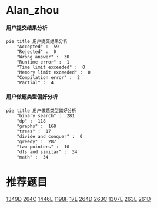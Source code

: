 # Alan_zhou

<!-- tabs:start -->



#### **用户提交结果分析**

```mermaid
pie title 用户提交结果分析
    "Accepted" :  59
    "Rejected" :  0
    "Wrong answer" :  30
    "Runtime error" :  1
    "Time limit exceeded" :  0
    "Memory limit exceeded" :  0
    "Compilation error" :  2
    "Partial" :  4
```

#### **用户做题类型偏好分析**

```mermaid
pie title 用户做题类型偏好分析
    "binary search" :  281
    "dp" :  118
    "graphs" :  168
    "trees" :  17
    "divide and conquer" :  0
    "greedy" :  287
    "two pointers" :  10
    "dfs and similar" :  34
    "math" :  34
```



<!-- tabs:end -->
# 推荐题目
[1349D](https://codeforces.com/contest/1349/problem/D)
[264C](https://codeforces.com/contest/264/problem/C)
[1446E](https://codeforces.com/contest/1446/problem/E)
[1198F](https://codeforces.com/contest/1198/problem/F)
[17E](https://codeforces.com/contest/17/problem/E)
[264D](https://codeforces.com/contest/264/problem/D)
[263C](https://codeforces.com/contest/263/problem/C)
[1307E](https://codeforces.com/contest/1307/problem/E)
[263E](https://codeforces.com/contest/263/problem/E)
[261D](https://codeforces.com/contest/261/problem/D)

